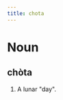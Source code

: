 ```yaml
---
title: chota
---
```


Noun
================================

chòta
----------------

1. A lunar "day".
